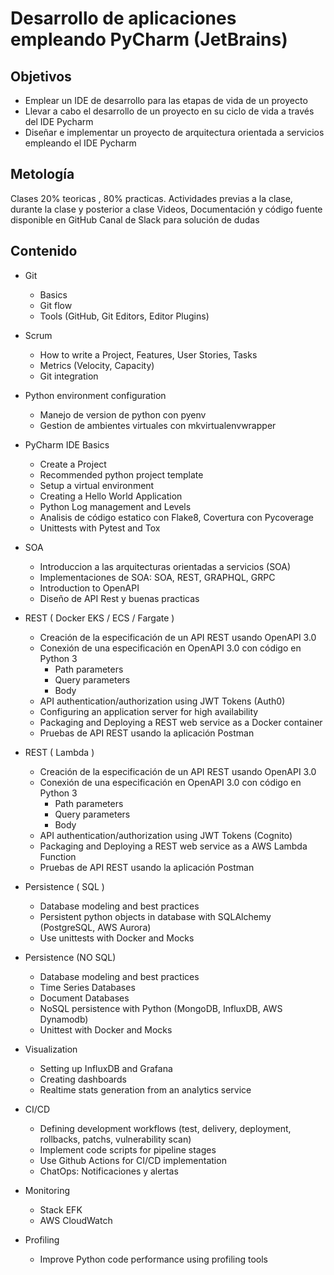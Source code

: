 # Desarrollo de aplicaciones empleando PyCharm (JetBrains)

## Objetivos
 
* Emplear un IDE de desarrollo para las etapas de vida de un proyecto
* Llevar a cabo el desarrollo de un proyecto en su ciclo de vida a través del IDE Pycharm
* Diseñar e implementar un proyecto de arquitectura orientada a servicios empleando el IDE Pycharm

## Metología

Clases 20% teoricas , 80% practicas.
Actividades previas a la clase, durante la clase y posterior a clase
Videos, Documentación y código fuente disponible en GitHub
Canal de Slack para solución de dudas

## Contenido

* Git
  * Basics
  * Git flow
  * Tools (GitHub, Git Editors, Editor Plugins)

* Scrum
  * How to write a Project, Features, User Stories, Tasks
  * Metrics (Velocity, Capacity)
  * Git integration

* Python environment configuration
  * Manejo de version de python con pyenv
  * Gestion de ambientes virtuales con mkvirtualenvwrapper

* PyCharm IDE Basics
  * Create a Project
  * Recommended python project template
  * Setup a virtual environment
  * Creating a Hello World Application
  * Python Log management and Levels
  * Analisis de código estatico con Flake8, Covertura con Pycoverage
  * Unittests with Pytest and Tox

* SOA
  * Introduccion a las arquitecturas orientadas a servicios (SOA)
  * Implementaciones de SOA: SOA, REST, GRAPHQL, GRPC
  * Introduction to OpenAPI
  * Diseño de API Rest y buenas practicas

* REST ( Docker EKS / ECS / Fargate )
  * Creación de la especificación de un API REST usando OpenAPI 3.0
  * Conexión de una especificación en OpenAPI 3.0 con código en Python 3
    * Path parameters
    * Query parameters
    * Body
  * API authentication/authorization using JWT Tokens (Auth0)
  * Configuring an application server for high availability
  * Packaging and Deploying a REST web service as a Docker container
  * Pruebas de API REST usando la aplicación Postman

* REST ( Lambda )
  * Creación de la especificación de un API REST usando OpenAPI 3.0
  * Conexión de una especificación en OpenAPI 3.0 con código en Python 3
    * Path parameters
    * Query parameters
    * Body
  * API authentication/authorization using JWT Tokens (Cognito)
  * Packaging and Deploying a REST web service as a AWS Lambda Function
  * Pruebas de API REST usando la aplicación Postman

* Persistence ( SQL )
  * Database modeling and best practices
  * Persistent python objects in database with SQLAlchemy (PostgreSQL, AWS Aurora)
  * Use unittests with Docker and Mocks

* Persistence (NO SQL)
  * Database modeling and best practices
  * Time Series Databases
  * Document Databases
  * NoSQL persistence with Python (MongoDB, InfluxDB, AWS Dynamodb)
  * Unittest with Docker and Mocks

* Visualization
  * Setting up InfluxDB and Grafana
  * Creating dashboards
  * Realtime stats generation from an analytics service

* CI/CD
  * Defining development workflows (test, delivery, deployment, rollbacks, patchs, vulnerability scan)
  * Implement code scripts for pipeline stages
  * Use Github Actions for CI/CD implementation
  * ChatOps: Notificaciones y alertas

* Monitoring
  * Stack EFK
  * AWS CloudWatch

* Profiling
  * Improve Python code performance using profiling tools
